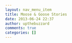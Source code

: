 ```yaml
---
layout: nav_menu_item
title: Moose & Goose Stories
date: 2013-06-24 22:37
author: upthebuzzard
comments: true
categories: []
---
```


